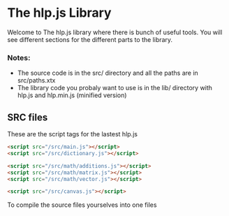 # The hlp.js Library
Welcome to The hlp.js library where there is bunch of useful tools.
You will see different sections for the different parts to the library.

### Notes: 
* The source code is in the src/ directory and all the paths are in src/paths.xtx
* The library code you probaly want to use is in the lib/ directory with hlp.js and hlp.min.js (minified version)

## SRC files
These are the script tags for the lastest hlp.js
```html
<script src="/src/main.js"></script>
<script src="/src/dictionary.js"></script>

<script src="/src/math/additions.js"></script>
<script src="/src/math/matrix.js"></script>
<script src="/src/math/vector.js"></script>

<script src="/src/canvas.js"></script>
```

To compile the source files yourselves into one files
